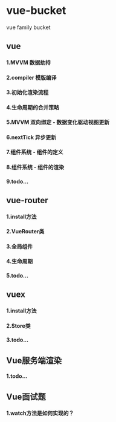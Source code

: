 # vue-bucket
vue family bucket


## vue
#### 1.MVVM 数据劫持
#### 2.compiler 模版编译
#### 3.初始化渲染流程
#### 4.生命周期的合并策略
#### 5.MVVM 双向绑定 - 数据变化驱动视图更新
#### 6.nextTick 异步更新
#### 7.组件系统 - 组件的定义
#### 8.组件系统 - 组件的渲染
#### 9.todo...

## vue-router
#### 1.install方法
#### 2.VueRouter类
#### 3.全局组件
#### 4.生命周期
#### 5.todo...

## vuex
#### 1.install方法
#### 2.Store类
#### 3.todo...

## Vue服务端渲染
#### 1.todo...

## Vue面试题
#### 1.watch方法是如何实现的？
